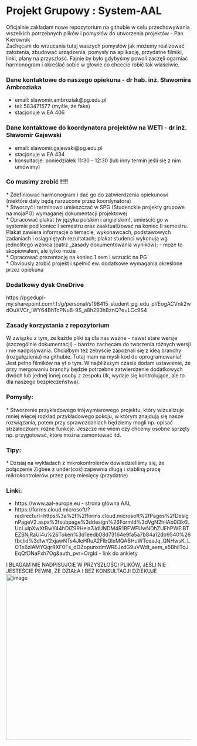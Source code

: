 <h1>Projekt Grupowy : System-AAL </h1>
Oficjalnie zakładam nowe repozytorium na githubie w celu przechowywania wszelkich potrzebnych plików i pomysłów do utworzenia projektów - Pan Kierownik
<br>
Zachęcam do wrzucania tutaj waszych pomysłów jak możemy realizować założenia, zbudować urządzenia, pomysły na aplikację, przydatne filmiki, linki, plany na przyszłość. Fajnie by było gdybyśmy powoli zaczęli ogarniać harmonogram i określać sobie w głowie co chcecie robić tak właściwie.

<h3> Dane kontaktowe do naszego opiekuna - dr hab. inż. Sławomira Ambroziaka </h3>
<ul>
<li>email: 
slawomir.ambroziak@pg.edu.pl</li> 
<li>tel: 
583471577 (myśle, że fake)</li>
<li>stacjonuje w EA 406</li>
</ul>
<h3>Dane kontaktowe do koordynatora projektów na WETI - dr inż. Sławomir Gajewski</h3>
<ul>
<li>email: 
slawomir.gajewski@pg.edu.pl</li> 
<li>stacjonuje w EA 434</li>
<li>konsultacje: poniedziałek 11:30 - 12:30 (lub inny termin jeśli się z nim umówimy)</li>
</ul>

<h3>Co musimy zrobić !!!!</h3>
* Zdefiniować harmonogram i dać go do zatwierdzenia opiekunowi (niektóre daty będą narzucone przez koordynatora) <br>
* Stworzyć i terminowo umieszczać w SPG (Studenckie projekty grupowe na mojaPG) wymaganej dokumentacji projektowej <br>
* Opracować plakat (w języku polskim i angielskim), umieścić go w systemie pod koniec
I semestru oraz zaaktualizować na koniec II semestru. Plakat zawiera informacje o temacie,
wykonawcach, podstawowych zadaniach i osiągniętych rezultatach; plakat studenci wykonują wg
jednolitego wzorca (patrz „zasady dokumentowania wyników); - może to skopiowałem, ale tylko może <br>
* Opracować prezentację na koniec 1 sem i wrzucić na PG <br>
* Obviously zrobić projekt i spełnić ew. dodatkowe wymagania określone przez opiekuna

<h3>Dodatkowy dysk OneDrive</h3>
https://pgedupl-my.sharepoint.com/:f:/g/personal/s198415_student_pg_edu_pl/EogACVnk2wdOuXVCr_lWY64BhTcPNu8-9S_a8h293hBznQ?e=LCc9S4 <br>

<h3>Zasady korzystania z repozytorium</h3>
W związku z tym, że każde pliki są dla nas ważne - nawet stare wersje (szczególnie dokumentacji) - bardzo zachęcam do tworzenia różnych wersji i nie nadpisywania. Chciałbym też żebyście zapoznali się z ideą branchy (rozgałęzienia) na githubie. Tutaj mam na myśli kod do oprogramowania! Jest pełno filmików na yt o tym. W najbliższym czasie dodam ustawienie, że przy mergowaniu branchy będzie potrzebne zatwierdzenie dodatkowych dwóch lub jednej innej osoby z zespołu (Ik, wydaje się kontrolujące, ale to dla naszego bezpieczeństwa).

<h3>Pomysły: </h3>
* Stworzenie przykładowego trójwymiarowego projektu, który wizualizuje mniej więcej rozkład przykładowego pokoju, w którym znajdują się nasze rozwiązania, potem przy sprawozdaniach będziemy mogli np. opisać strzałeczkami różne funkcje. Jeszcze nie wiem czy chcemy osobne sprzęty np. przygotować, które można zamontować itd.

<h3>Tipy:</h3>
* Dzisiaj na wykładach z mikrokontrolerów dowiedzieliśmy się, że połączenie Zigbee z under(coś) zapewnia długą i stabliną pracę mikrokontrolerów przez parę miesięcy (przydatne)

<h3>Linki:</h3>
<ul>
  <li> https://www.aal-europe.eu - strona główna AAL </li>
  <li> https://forms.cloud.microsoft/?redirecturl=https%3a%2f%2fforms.cloud.microsoft%2fPages%2fDesignPageV2.aspx%3fsubpage%3ddesign%26FormId%3dVgN2hiIAb0i3k6LUcLulpXwXtBwY44hDiZ9RHeia7JdUNDM4R1BFWFUwNDhZUFhPWElBTEZSNjRaUi4u%26Token%3d1eedb08d73164e9fa5a7b84a12db9540%26fbclid%3dIwY2xjawNTs4JleHRuA2FlbQIxMQABHuWTceaJq_QNHwsK_LOTx6zlAMYQqrRXF0Fs_dOZopunxdmWREJzdG9uVWdt_aem_e5BhilTqJEqQfDNaFxh7Og&auth_pvr=OrgId - link do ankiety </li>
</ul>

I BŁAGAM NIE NADPISUJCIE W PRZYSZŁOŚCI PLIKÓW, JEŚLI NIE JESTEŚCIE PEWNI, ŻE DZIAŁA I BEZ KONSULTACJI DZIEKUJE
<img width="1131" height="451" alt="image" src="https://github.com/user-attachments/assets/f05ceebb-abae-4683-bfb2-4b971be0a0b3" />

